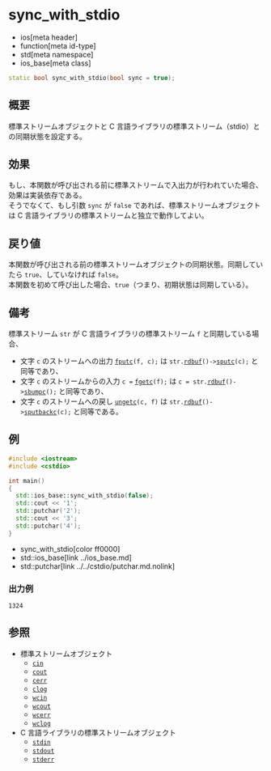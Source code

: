 # sync_with_stdio
* ios[meta header]
* function[meta id-type]
* std[meta namespace]
* ios_base[meta class]

```cpp
static bool sync_with_stdio(bool sync = true);
```

## 概要
標準ストリームオブジェクトと C 言語ライブラリの標準ストリーム（stdio）との同期状態を設定する。


## 効果
もし、本関数が呼び出される前に標準ストリームで入出力が行われていた場合、効果は実装依存である。  
そうでなくて、もし引数 `sync` が `false` であれば、標準ストリームオブジェクトは C 言語ライブラリの標準ストリームと独立で動作してよい。


## 戻り値
本関数が呼び出される前の標準ストリームオブジェクトの同期状態。同期していたら `true`、していなければ `false`。  
本関数を初めて呼び出した場合、`true`（つまり、初期状態は同期している）。


## 備考
標準ストリーム `str` が C 言語ライブラリの標準ストリーム `f` と同期している場合、

- 文字 `c` のストリームへの出力 [`fputc`](../../cstdio/fputc.md.nolink)`(f, c);` は `str.`[`rdbuf`](../basic_ios/rdbuf.md)`()->`[`sputc`](../../streambuf/basic_streambuf/sputc.md.nolink)`(c);` と同等であり、
- 文字 `c` のストリームからの入力 `c =` [`fgetc`](../../cstdio/fgetc.md.nolink)`(f);` は `c = str.`[`rdbuf`](../basic_ios/rdbuf.md)`()->`[`sbumpc`](../../streambuf/basic_streambuf/sbumpc.md.nolink)`();` と同等であり、
- 文字 `c` のストリームへの戻し [`ungetc`](../../cstdio/ungetc.md.nolink)`(c, f)` は `str.`[`rdbuf`](../basic_ios/rdbuf.md)`()->`[`sputbackc`](../../streambuf/basic_streambuf/sputbackc.md.nolink)`(c);` と同等である。


## 例
```cpp example
#include <iostream>
#include <cstdio>

int main()
{
  std::ios_base::sync_with_stdio(false);
  std::cout << '1';
  std::putchar('2');
  std::cout << '3';
  std::putchar('4');
}
```
* sync_with_stdio[color ff0000]
* std::ios_base[link ../ios_base.md]
* std::putchar[link ../../cstdio/putchar.md.nolink]

### 出力例
```
1324
```


## 参照
- 標準ストリームオブジェクト
    - [`cin`](../../iostream/cin.md)
    - [`cout`](../../iostream/cout.md)
    - [`cerr`](../../iostream/cerr.md)
    - [`clog`](../../iostream/clog.md)
    - [`wcin`](../../iostream/wcin.md.nolink)
    - [`wcout`](../../iostream/wcout.md.nolink)
    - [`wcerr`](../../iostream/wcerr.md.nolink)
    - [`wclog`](../../iostream/wclog.md.nolink)
- C 言語ライブラリの標準ストリームオブジェクト
    - [`stdin`](../../cstdio/stdin.md.nolink)
    - [`stdout`](../../cstdio/stdout.md.nolink)
    - [`stderr`](../../cstdio/stderr.md.nolink)
